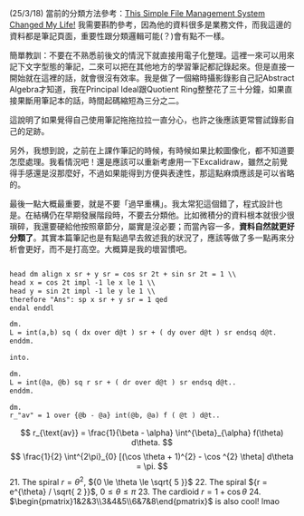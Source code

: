 (25/3/18)
當前的分類方法參考：[This Simple File Management System Changed My Life!](https://youtu.be/MM-MPS57qKA)
我需要斟酌參考，因為他的資料很多是業務文件，而我這邊的資料都是筆記頁面，重要性跟分類邏輯可能(？)會有點不一樣。

簡單教訓：不要在不熟悉前後文的情況下就直接用電子化整理。這裡一來可以用來記下文字型態的筆記，二來可以把在其他地方的學習筆記都記錄起來。但是直接一開始就在這裡的話，就會很沒有效率。我是做了一個縮時攝影錄影自己記Abstract Algebra才知道，我在Principal Ideal跟Quotient Ring整整花了三十分鐘，如果直接果斷用筆記本的話，時間起碼縮短為三分之二。

這說明了如果覺得自己使用筆記拖拖拉拉一直分心，也許之後應該更常嘗試錄影自己的足跡。

另外，我想到說，之前在上課作筆記的時候，有時候如果比較圖像化，都不知道要怎麼處理。我看情況吧！還是應該可以重新考慮用一下Excalidraw，雖然之前覺得手感還是沒那麼好，不過如果能得到方便與表達性，那這點麻煩應該是可以省略的。

最後一點大概最重要，就是不要「過早重構」。我太常犯這個錯了，程式設計也是。在結構仍在早期發展階段時，不要去分類他。比如微積分的資料根本就很少很瑣碎，我還要硬給他按照章節分，屬實是沒必要；而當內容一多，**資料自然就更好分類了**。其實本篇筆記也是有點過早去敘述我的狀況了，應該等做了多一點再來分析會更好，而不是打高空。大概算是我的壞習慣吧。

```txt

head dm align x sr + y sr = cos sr 2t + sin sr 2t = 1 \\
head x = cos 2t impl -1 le x le 1 \\
head y = sin 2t impl -1 le y le 1 \\
therefore "Ans": sp x sr + y sr = 1 qed
endal enddl

dm.
L = int(a,b) sq ( dx over d@t ) sr + ( dy over d@t ) sr endsq d@t.
enddm.

into.

dm.
L = int(@a, @b) sq r sr + ( dr over d@t ) sr endsq d@t..
enddm.

dm.
r_"av" = 1 over {@b - @a} int(@b, @a) f ( @t ) d@t..

```

$$
r_{\text{av}} = \frac{1}{\beta - \alpha} \int^{\beta}_{\alpha} f(\theta) d\theta.
$$
$$
\frac{1}{2} \int^{2\pi}_{0} [(\cos \theta + 1)^{2} - \cos ^{2} \theta] d\theta = \pi.
$$
21. The spiral ${r = \theta ^{2}}$, ${0 \le \theta \le \sqrt{ 5 }}$
22. The spiral ${r = e^{\theta} / \sqrt{ 2 }}$, ${0 \le \theta \le \pi}$
23. The cardioid ${r = 1 + \cos \theta}$
24. $\begin{pmatrix}1&2&3\\3&4&5\\6&7&8\end{pmatrix}$ is also cool! lmao
